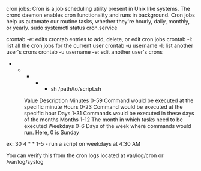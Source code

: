 cron jobs: Cron is a job scheduling utility present in Unix like systems. The crond daemon enables cron functionality and runs in background. 
Cron jobs help us automate our routine tasks, whether they're hourly, daily, monthly, or yearly.
sudo systemctl status cron.service

crontab -e: edits crontab entries to add, delete, or edit cron jobs
crontab -l: list all the cron jobs for the current user
crontab -u username -l: list another user's crons
crontab -u username -e: edit another user's crons

* * * * * sh /path/to/script.sh

	Value	Description
Minutes	0-59	Command would be executed at the specific minute
Hours	0-23	Command would be executed at the specific hour
Days	1-31	Commands would be executed in these days of the months
Months	1-12	The month in which tasks need to be executed
Weekdays	0-6	Days of the week where commands would run. Here, 0 is Sunday

ex: 30 4 * * 1-5 - run a script on weekdays at 4:30 AM

You can verify this from the cron logs located at var/log/cron or /var/log/syslog